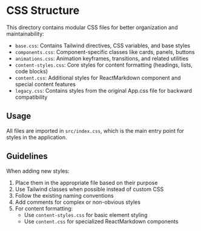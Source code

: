 
# CSS Structure

This directory contains modular CSS files for better organization and maintainability:

- `base.css`: Contains Tailwind directives, CSS variables, and base styles
- `components.css`: Component-specific classes like cards, panels, buttons 
- `animations.css`: Animation keyframes, transitions, and related utilities
- `content-styles.css`: Core styles for content formatting (headings, lists, code blocks)
- `content.css`: Additional styles for ReactMarkdown component and special content features
- `legacy.css`: Contains styles from the original App.css file for backward compatibility

## Usage

All files are imported in `src/index.css`, which is the main entry point for styles in the application.

## Guidelines

When adding new styles:
1. Place them in the appropriate file based on their purpose
2. Use Tailwind classes when possible instead of custom CSS
3. Follow the existing naming conventions
4. Add comments for complex or non-obvious styles
5. For content formatting:
   - Use `content-styles.css` for basic element styling
   - Use `content.css` for specialized ReactMarkdown components
